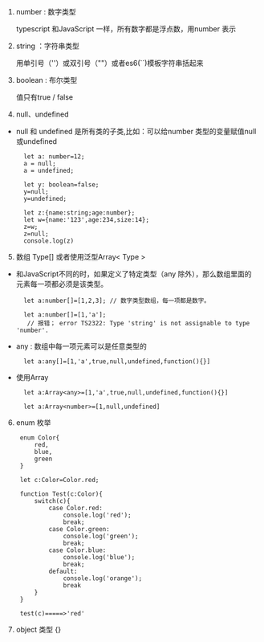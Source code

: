 1. number : 数字类型
   
   typescript 和JavaScript 一样，所有数字都是浮点数，用number 表示
2. string ：字符串类型
   
   用单引号（''）或双引号（""）或者es6(``)模板字符串括起来
3. boolean : 布尔类型

   值只有true / false

4. null、undefined
   
+ null 和 undefined 是所有类的子类,比如：可以给number 类型的变量赋值null或undefined
  
        let a: number=12;
        a = null;
        a = undefined;

        let y: boolean=false;
        y=null;
        y=undefined;

        let z:{name:string;age:number};
        let w={name:'123',age:234,size:14};
        z=w;
        z=null;
        console.log(z)
5. 数组 Type[]  或者使用泛型Array< Type >
   
+ 和JavaScript不同的时，如果定义了特定类型（any 除外），那么数组里面的元素每一项都必须是该类型。
  
        let a:number[]=[1,2,3]; // 数字类型数组，每一项都是数字。

        let a:number[]=[1,'a'];
         // 报错； error TS2322: Type 'string' is not assignable to type 'number'.
+ any : 数组中每一项元素可以是任意类型的
  
        let a:any[]=[1,'a',true,null,undefined,function(){}]
+ 使用Array
  
        let a:Array<any>=[1,'a',true,null,undefined,function(){}]

        let a:Array<number>=[1,null,undefined]
6. enum 枚举
   
        enum Color{
            red,
            blue,
            green
        }

        let c:Color=Color.red;

        function Test(c:Color){
            switch(c){
                case Color.red:
                    console.log('red');
                    break;
                case Color.green:
                    console.log('green');
                    break;
                case Color.blue:
                    console.log('blue');
                    break;
                default:
                    console.log('orange');
                    break
            }
        }

        test(c)=====>'red'

7. object 类型 {}
